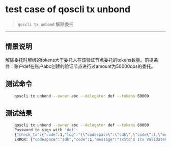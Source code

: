 # test case of qoscli tx unbond

> `qoscli tx unbond` 解除委托

---

## 情景说明

解除委托时解绑的tokens大于委托人在该验证节点委托的tokens数量。前提条件：账户def在账户abc创建的验证节点进行过amount为50000qos的委托。

## 测试命令

```bash
    qoscli tx unbond --owner abc --delegator def --tokens 60000
```

## 测试结果

```bash
    qoscli tx unbond --owner abc --delegator def --tokens 60000
    Password to sign with 'def':
    {"check_tx":{"code":1,"log":"{\"codespace\":\"sdk\",\"code\":1,\"message\":\"TxStd's ITx ValidateData error:  ERROR:\\nCodespace: stake\\nCode: 501\\nMessage: \\\"delegator does't have enough amount of QOS\\\"\\n\"}","gasWanted":"100000","gasUsed":"3501"},"deliver_tx":{},"hash":"F1D406814264986735DE48CCF2447DD5CAEBD446BE052EA0A8AC95680FA80AB7","height":"0"}
    ERROR: {"codespace":"sdk","code":1,"message":"TxStd's ITx ValidateData error:  ERROR:\nCodespace: stake\nCode: 501\nMessage: \"delegator does't have enough amount of QOS\"\n"}
```
